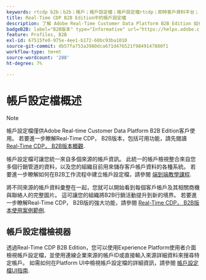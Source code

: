 ```yaml
---
keywords: rtcdp b2b；b2b；帳戶；帳戶設定檔；帳戶設定檔rtcdp；即時客戶資料平台；
title: Real-Time CDP B2B Edition中的帳戶設定檔
description: 了解 Adobe Real-Time Customer Data Platform B2B Edition 如何讓您使用帳戶設定檔整合來自多個來源的帳戶資訊。
badgeB2B: label="B2B版本" type="Informative" url="https://helpx.adobe.com/legal/product-descriptions/real-time-customer-data-platform-b2b-edition-prime-and-ultimate-packages.html newtab=true"
feature: Profiles, B2B
exl-id: 67515fe0-975e-4ee1-b172-60bc93ba1010
source-git-commit: db57fa753a3980dca671d476521f9849147880f1
workflow-type: tm+mt
source-wordcount: '288'
ht-degree: 7%

---
```


# 帳戶設定檔概述

>[!NOTE]
>
>帳戶設定檔僅供Adobe Real-time Customer Data Platform B2B Edition客戶使用。 若要進一步瞭解Real-Time CDP， B2B版本，包括可用功能，請先閱讀 [Real-Time CDP， B2B版本概觀](../b2b-overview.md).

帳戶設定檔可讓您統一來自多個來源的帳戶資訊。 此統一的帳戶檢視整合來自您多個行銷管道的資料，以及您的組織目前用來儲存客戶帳戶資料的各種系統。 若要進一步瞭解如何在B2B工作流程中建立帳戶設定檔，請參閱 [端到端教學課程](../b2b-tutorial.md).

將不同來源的帳戶資料彙整在一起，您就可以開始看到每個客戶帳戶及其相關商機與聯絡人的完整圖片。 這可讓您的組織將B2B行銷活動提升到新的境界。 若要進一步瞭解Real-Time CDP， B2B版的強大功能，請參閱 [Real-Time CDP， B2B版本使用案例範例](../b2b-use-case.md).

## 帳戶設定檔檢視器

透過Real-Time CDP B2B Edition，您可以使用Experience Platform使用者介面檢視帳戶設定檔，並使用連線企業來源的帳戶ID或直接輸入來源詳細資料來搜尋特定帳戶。 如需如何在Platform UI中檢視帳戶設定檔的詳細資訊，請參閱 [帳戶設定檔UI指南](account-profile-ui-guide.md).
